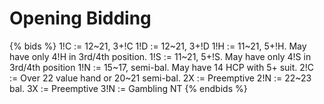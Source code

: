 # Opening Bidding

{% bids %}
1!C     := 12~21, 3+!C
1!D     := 12~21, 3+!D
1!H     := 11~21, 5+!H. May have only 4!H in 3rd/4th position.
1!S     := 11~21, 5+!S. May have only 4!S in 3rd/4th position
1!N     := 15~17, semi-bal. May have 14 HCP with 5+ suit.
2!C     := Over 22 value hand or 20~21 semi-bal.
2X      := Preemptive
2!N     := 22~23 bal.
3X      := Preemptive
3!N     := Gambling NT
{% endbids %}
